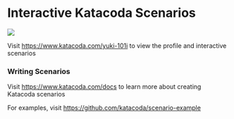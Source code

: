 # Interactive Katacoda Scenarios

[![](http://shields.katacoda.com/katacoda/yuki-101i/count.svg)](https://www.katacoda.com/yuki-101i "Get your profile on Katacoda.com")

Visit https://www.katacoda.com/yuki-101i to view the profile and interactive scenarios

### Writing Scenarios
Visit https://www.katacoda.com/docs to learn more about creating Katacoda scenarios

For examples, visit https://github.com/katacoda/scenario-example
